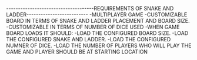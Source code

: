 -------------------------------------REQUIREMENTS OF SNAKE AND LADDER--------------------------
-MULTIPLAYER GAME
-CUSTOMIZABLE BOARD IN TERMS OF SNAKE AND LADDER PLACEMENT AND BOARD SIZE.
-CUSTOMIZABLE IN TERMS OF NUMBER OF DICE USED
-WHEN GAME BOARD LOADS IT SHOULD: 
    -LOAD THE CONFIGURED BOARD SIZE.
    -LOAD THE CONFIGURED SNAKE AND LADDER.
    -LOAD THE CONFIGURED NUMNER OF DICE.
    -LOAD THE NUMBER OF PLAYERS WHO WILL PLAY THE GAME AND PLAYER SHOULD BE AT STARTING LOCATION
    